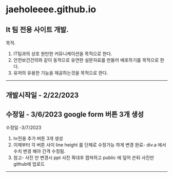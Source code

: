 # jaeholeeee.github.io
It 팀 전용 사이트 개발.
--------------------------------------------------------------------
목적.
1. IT팀과의 상호 원만한 커뮤니케이션을 목적으로 한다.
2. 안전보건건의와 같이 동적으로 유연한 설문자료를 만들어 배포하기를 목적으로 한다.
3. 유저의 유용한 기능을 제공하는것을 목적으로 한다.

--------------------------------------------------------------------
개발시작일 - 2/22/2023
--------------------------------------------------------------------
수정일 - 3/6/2023
google form 버튼 3개 생성
--------------------------------------------------------------------
수정일 -3/7/2023
1. hr전용 추가 버튼 3개 생성
2. 이제부터 각 버튼 사이 line height 를 단체로 수정가능 하게 변경 완료- div.a 에서 수치 변경 해야 간격 수정됨.
3. 참고- 사진 만 변경시 ppt 사진 확대후 캡쳐하고 public 에 덮어 쓴뒤 사진만 github에 업로드
--------------------------------------------------------------------
